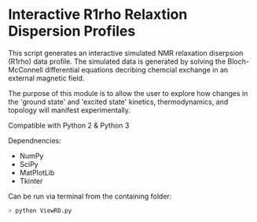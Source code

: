 # Interactive R1rho Relaxtion Dispersion Profiles

This script generates an interactive simulated NMR relaxation diserpsion (R1rho) data profile. The simulated data is generated by solving the Bloch-McConnell differential equations decribing chemcial exchange in an external magnetic field.

The purpose of this module is to allow the user to explore how changes in the 'ground state' and 'excited state' kinetics, thermodynamics, and topology will manifest experimentally. 

Compatible with Python 2 & Python 3

Dependnencies:
* NumPy
* SciPy
* MatPlotLib
* Tkinter

Can be run via terminal from the containing folder:
```bash
> python ViewRD.py
```
